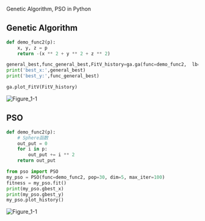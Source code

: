 Genetic Algorithm, PSO in Python



## Genetic Algorithm
```py
def demo_func2(p):
    x, y, z = p
    return -(x ** 2 + y ** 2 + z ** 2)
```

```py
general_best,func_general_best,FitV_history=ga.ga(func=demo_func2,  lb=[-1, -10, -5], ub=[2, 10, 2])
print('best_x:',general_best)
print('best_y:',func_general_best)

ga.plot_FitV(FitV_history)
```

![Figure_1-1](https://i.imgur.com/yT7lm8a.png)


## PSO


```py
def demo_func2(p):
    # Sphere函数
    out_put = 0
    for i in p:
        out_put += i ** 2
    return out_put
```

```py
from pso import PSO
my_pso = PSO(func=demo_func2, pop=30, dim=5, max_iter=100)
fitness = my_pso.fit()
print(my_pso.gbest_x)
print(my_pso.gbest_y)
my_pso.plot_history()
```
![Figure_1-1](https://i.imgur.com/4C9Yjv7.png)
